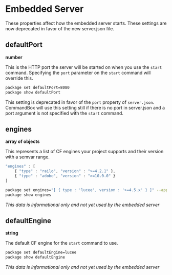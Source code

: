 # Embedded Server

These properties affect how the embedded server starts. These settings are now deprecated in favor of the new server.json file.

## defaultPort

**number**

This is the HTTP port the server will be started on when you use the `start` command. Specifying the `port` parameter on the `start` command will override this.

```bash
package set defaultPort=8080
package show defaultPort
```

This setting is deprecated in favor of the `port` property of `server.json`. CommandBox will use this setting still if there is no port in server.json and a port argument is not specified with the `start` command.

## engines

**array of objects**

This represents a list of CF engines your project supports and their version with a semvar range.

```javascript
"engines" : [
    { "type" : "railo", "version" : ">=4.2.1" },
    { "type" : "adobe", "version" : ">=10.0.0" }
]
```

```bash
package set engines="[ { type : 'lucee', version : '>=4.5.x' } ]" --append
package show engines
```

_This data is informational only and not yet used by the embedded server_

## defaultEngine

**string**

The default CF engine for the `start` command to use.

```bash
package set defaultEngine=lucee
package show defaultEngine
```

_This data is informational only and not yet used by the embedded server_
